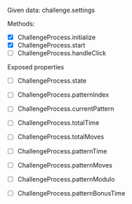 
Given data:
  challenge.settings

Methods:
  - [x] ChallengeProcess.initialize
  - [x] ChallengeProcess.start
  - [ ] ChallengeProcess.handleClick

Exposed properties
  - [ ] ChallengeProcess.state
  - [ ] ChallengeProcess.patternIndex
  - [ ] ChallengeProcess.currentPattern

  - [ ] ChallengeProcess.totalTime
  - [ ] ChallengeProcess.totalMoves

  - [ ] ChallengeProcess.patternTime
  - [ ] ChallengeProcess.patternMoves
  - [ ] ChallengeProcess.patternModulo
  - [ ] ChallengeProcess.patternBonusTime